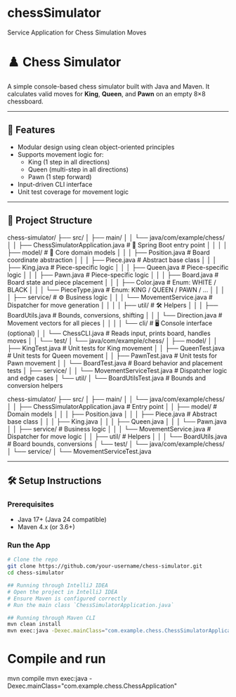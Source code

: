 # chessSimulator
Service Application for Chess Simulation Moves

# ♟️ Chess Simulator

A simple console-based chess simulator built with Java and Maven. It calculates valid moves for **King**, **Queen**, and **Pawn** on an empty 8×8 chessboard.

---

## 🚀 Features

- Modular design using clean object-oriented principles
- Supports movement logic for:
    - King (1 step in all directions)
    - Queen (multi-step in all directions)
    - Pawn (1 step forward)
- Input-driven CLI interface
- Unit test coverage for movement logic

---

## 🧱 Project Structure
chess-simulator/ 
├── src/ │   ├── main/ │   │   └── java/com/example/chess/ │   │       ├── ChessSimulatorApplication.java       # 🚀 Spring Boot entry point │   │ │   │       ├── model/                               # 🧩 Core domain models │   │       │   ├── Position.java                    # Board coordinate abstraction │   │       │   ├── Piece.java                       # Abstract base class │   │       │   ├── King.java                        # Piece-specific logic │   │       │   ├── Queen.java                       # Piece-specific logic │   │       │   ├── Pawn.java                        # Piece-specific logic │   │       │   ├── Board.java                       # Board state and piece placement │   │       │   ├── Color.java                       # Enum: WHITE / BLACK │   │       │   └── PieceType.java                   # Enum: KING / QUEEN / PAWN / ... │   │ │   │       ├── service/                             # ⚙️ Business logic │   │       │   └── MovementService.java             # Dispatcher for move generation │   │ │   │       ├── util/                                # 🛠️ Helpers │   │       │   ├── BoardUtils.java                  # Bounds, conversions, shifting │   │       │   └── Direction.java                   # Movement vectors for all pieces │   │ │   │       └── cli/                                 # 🖥️ Console interface (optional) │   │           └── ChessCLI.java                    # Reads input, prints board, handles moves │ │   └── test/ │       └── java/com/example/chess/ │           ├── model/ │           │   ├── KingTest.java                    # Unit tests for King movement │           │   ├── QueenTest.java                   # Unit tests for Queen movement │           │   ├── PawnTest.java                    # Unit tests for Pawn movement │           │   └── BoardTest.java                   # Board behavior and placement tests │           ├── service/ │           │   └── MovementServiceTest.java         # Dispatcher logic and edge cases │           └── util/ │               └── BoardUtilsTest.java              # Bounds and conversion helpers


chess-simulator/
├── src/
│   ├── main/
│   │   └── java/com/example/chess/
│   │       ├── ChessSimulatorApplication.java       # Entry point
│   │       ├── model/                               # Domain models
│   │       │   ├── Position.java
│   │       │   ├── Piece.java                       # Abstract base class
│   │       │   ├── King.java
│   │       │   ├── Queen.java
│   │       │   └── Pawn.java
│   │       ├── service/                             # Business logic
│   │       │   └── MovementService.java             # Dispatcher for move logic
│   │       ├── util/                                # Helpers
│   │       │   └── BoardUtils.java                  # Board bounds, conversions
│   └── test/
│       └── java/com/example/chess/
│           └── service/
│               └── MovementServiceTest.java



---

## 🛠️ Setup Instructions

### Prerequisites
- Java 17+ (Java 24 compatible)
- Maven 4.x (or 3.6+)

### Run the App

```bash
# Clone the repo
git clone https://github.com/your-username/chess-simulator.git
cd chess-simulator

## Running through IntelliJ IDEA
# Open the project in IntelliJ IDEA
# Ensure Maven is configured correctly
# Run the main class `ChessSimulatorApplication.java`

## Running through Maven CLI
mvn clean install
mvn exec:java -Dexec.mainClass="com.example.chess.ChessSimulatorApplication"
```

# Compile and run
mvn compile
mvn exec:java -Dexec.mainClass="com.example.chess.ChessApplication"
